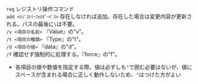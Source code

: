 `reg` レジストリ操作コマンド  
`add <ﾚｼﾞｽﾄﾘｰﾌｫﾙﾀﾞｰﾊﾟｽ>` 存在しなければ追加、存在した場合は変更内容が更新される。パスの最後に`\`は不要。  
`/v <項目の名前>` 『Value』の"v"。  
`/t <項目の種類>` 『Type』の"t"。  
`/d <項目の値>` 『data』の"d"。  
`/f` 確認せず強制的に処理する。『force』の"f"。  

- 各項目の値や数値を指定する際、値は必ずしも`"`で囲む必要はないが、値にスペースが含まれる場合に正しく動作しないため、`"`はつけた方がよい
